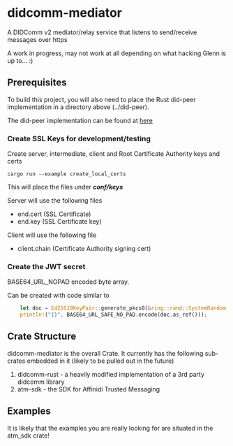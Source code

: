 # didcomm-mediator

A DIDComm v2 mediator/relay service that listens to send/receive messages over https

A work in progress, may not work at all depending on what hacking Glenn is up to... :)

## Prerequisites

To build this project, you will also need to place the Rust did-peer implementation in a directory above (../did-peer).

The did-peer implementation can be found at [here](https://gitlab.com/affinidi/octo/Glenn/did-peer)

### Create SSL Keys for development/testing

Create server, intermediate, client and Root Certificate Authority keys and certs

`cargo run --example create_local_certs`

This will place the files under ***conf/keys***

Server will use the following files

* end.cert (SSL Certificate)
* end.key (SSL Certificate key)

Client will use the following file

* client.chain (Certificate Authority signing cert)

### Create the JWT secret

BASE64_URL_NOPAD encoded byte array.

Can be created with code similar to

```rust
    let doc = Ed25519KeyPair::generate_pkcs8(&ring::rand::SystemRandom::new()).unwrap();
    println!("{}", BASE64_URL_SAFE_NO_PAD.encode(doc.as_ref()));
```

## Crate Structure

didcomm-mediator is the overall Crate. It currently has the following sub-crates embedded in it (likely to be pulled out in the future)

1. didcomm-rust - a heavily modified implementation of a 3rd party didcomm library
2. atm-sdk - the SDK for Affinidi Trusted Messaging

## Examples

It is likely that the examples you are really looking for are situated in the atm_sdk crate!

